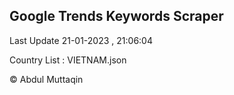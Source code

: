 

## Google Trends Keywords Scraper 
 
Last Update 21-01-2023 , 21:06:04

Country List :
VIETNAM.json



© Abdul Muttaqin 
